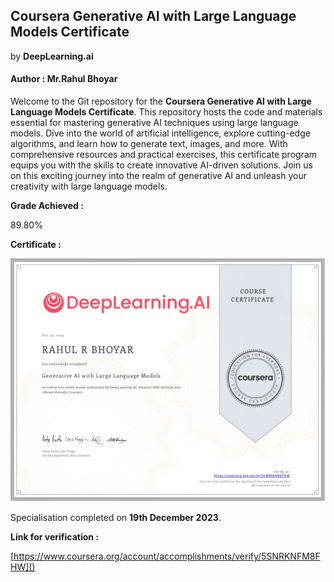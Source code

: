 ## Coursera Generative AI with Large Language Models Certificate

by **DeepLearning.ai**

#### Author : Mr.Rahul Bhoyar


Welcome to the Git repository for the **Coursera Generative AI with Large Language Models Certificate**. This repository hosts the code and materials essential for mastering generative AI techniques using large language models. Dive into the world of artificial intelligence, explore cutting-edge algorithms, and learn how to generate text, images, and more. With comprehensive resources and practical exercises, this certificate program equips you with the skills to create innovative AI-driven solutions. Join us on this exciting journey into the realm of generative AI and unleash your creativity with large language models. 

**Grade Achieved :**

89.80%

**Certificate :**

![Sample Image](certificate/Coursera-GenerativeAI-with-Large-Language-Models-Course.jpg)

Specialisation completed on **19th December 2023**.

**Link for verification :**

[https://www.coursera.org/account/accomplishments/verify/5SNRKNFM8FHW]()
